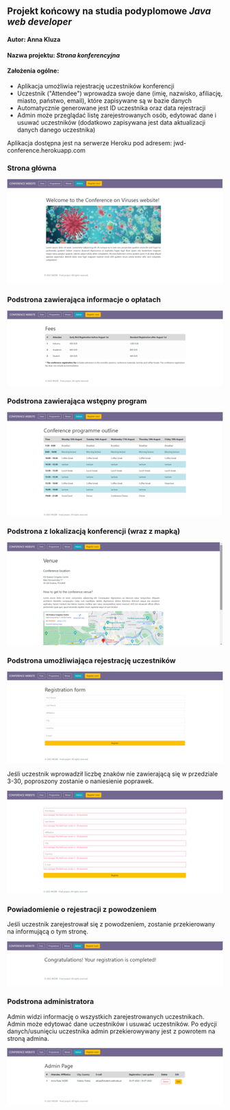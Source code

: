 ## Projekt końcowy na studia podyplomowe *Java web developer*
#### Autor: Anna Kluza

#### Nazwa projektu: *Strona konferencyjna*
#### Założenia ogólne:
- Aplikacja umożliwia rejestrację uczestników konferencji
- Uczestnik ("Attendee") wprowadza swoje dane (imię, nazwisko, afiliację, miasto, państwo, email), które zapisywane są w bazie danych
- Automatycznie generowane jest ID uczestnika oraz data rejestracji
- Admin może przeglądać listę zarejestrowanych osób, edytować dane i usuwać uczestników (dodatkowo zapisywana jest data aktualizacji danych danego uczestnika)

Aplikacja dostępna jest na serwerze Heroku pod adresem:
jwd-conference.herokuapp.com


### Strona główna
![Main page](src/main/resources/static/readme_jpgs/main.png)

### Podstrona zawierająca informacje o opłatach
![Fees](src/main/resources/static/readme_jpgs/fees.png)

### Podstrona zawierająca wstępny program
![Programme](src/main/resources/static/readme_jpgs/programme.png)

### Podstrona z lokalizacją konferencji (wraz z mapką)
![Venue](src/main/resources/static/readme_jpgs/venue.png)

### Podstrona umożliwiająca rejestrację uczestników
![Register](src/main/resources/static/readme_jpgs/register.png)

Jeśli uczestnik wprowadził liczbę znaków nie zawierającą się w przedziale 3-30, poproszony zostanie o naniesienie poprawek.

![Error](src/main/resources/static/readme_jpgs/errorpage.png)

### Powiadomienie o rejestracji z powodzeniem

Jeśli uczestnik zarejestrował się z powodzeniem, zostanie przekierowany na informującą o tym stronę.

![Completed](src/main/resources/static/readme_jpgs/completed.png)



### Podstrona administratora

Admin widzi informację o wszystkich zarejestrowanych uczestnikach. Admin może edytować dane uczestników i usuwać uczestników.
Po edycji danych/usunięciu uczestnika admin przekierowywany jest z powrotem na stroną admina.

![Admin](src/main/resources/static/readme_jpgs/admin.png)



